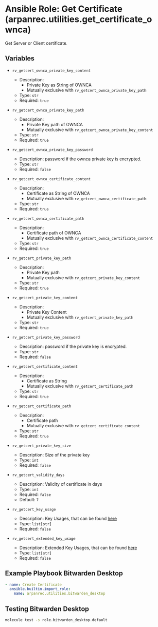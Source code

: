 # Ansible Role: Get Certificate (arpanrec.utilities.get_certificate_ownca)

Get Server or Client certificate.

## Variables

- `rv_getcert_ownca_private_key_content`

  - Description:
    - Private Key as String of OWNCA
    - Mutually exclusive with `rv_getcert_ownca_private_key_path`
  - Type: `str`
  - Required: `true`

- `rv_getcert_ownca_private_key_path`

  - Description:
    - Private Key path of OWNCA
    - Mutually exclusive with `rv_getcert_ownca_private_key_content`
  - Type: `str`
  - Required: `true`

- `rv_getcert_ownca_private_key_password`

  - Description: password if the ownca private key is encrypted.
  - Type: `str`
  - Required: `false`

- `rv_getcert_ownca_certificate_content`

  - Description:
    - Certificate as String of OWNCA
    - Mutually exclusive with `rv_getcert_ownca_certificate_path`
  - Type: `str`
  - Required: `true`

- `rv_getcert_ownca_certificate_path`

  - Description:
    - Certificate path of OWNCA
    - Mutually exclusive with `rv_getcert_ownca_certificate_content`
  - Type: `str`
  - Required: `true`

- `rv_getcert_private_key_path`

  - Description:
    - Private Key path
    - Mutually exclusive with `rv_getcert_private_key_content`
  - Type: `str`
  - Required: `true`

- `rv_getcert_private_key_content`

  - Description:
    - Private Key Content
    - Mutually exclusive with `rv_getcert_private_key_path`
  - Type: `str`
  - Required: `true`

- `rv_getcert_private_key_password`

  - Description: password if the private key is encrypted.
  - Type: `str`
  - Required: `false`

- `rv_getcert_certificate_content`

  - Description:
    - Certificate as String
    - Mutually exclusive with `rv_getcert_certificate_path`
  - Type: `str`
  - Required: `true`

- `rv_getcert_certificate_path`

  - Description:
    - Certificate path
    - Mutually exclusive with `rv_getcert_certificate_content`
  - Type: `str`
  - Required: `true`

- `rv_getcert_private_key_size`

  - Description: Size of the private key
  - Type: `int`
  - Required: `false`

- `rv_getcert_validity_days`

  - Description: Validity of certificate in days
  - Type: `int`
  - Required: `false`
  - Default: `7`

- `rv_getcert_key_usage`
  - Description: Key Usages, that can be found [here](https://www.openssl.org/docs/manmaster/man5/x509v3_config.html)
  - Type: `list[str]`
  - Required: `false`

- `rv_getcert_extended_key_usage`
  - Description: Extended Key Usages, that can be found [here](https://www.openssl.org/docs/manmaster/man5/x509v3_config.html)
  - Type: `list[str]`
  - Required: `false`

## Example Playbook Bitwarden Desktop

```yaml
- name: Create Certificate
  ansible.builtin.import_role:
    name: arpanrec.utilities.bitwarden_desktop
```

## Testing Bitwarden Desktop

```bash
molecule test -s role.bitwarden_desktop.default
```
